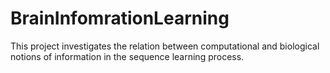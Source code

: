 # BrainInfomrationLearning
This project investigates the relation between computational and biological notions of information in the sequence learning process.
